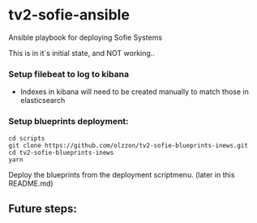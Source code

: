 # tv2-sofie-ansible
Ansible playbook for deploying Sofie Systems

This is in it´s initial state, and NOT working..

### Setup filebeat to log to kibana
* Indexes in kibana will need to be created manually to match those in elasticsearch

### Setup blueprints deployment:
```
cd scripts
git clone https://github.com/olzzon/tv2-sofie-blueprints-inews.git
cd tv2-sofie-blueprints-inews
yarn
```
Deploy the blueprints from the deployment scriptmenu. (later in this README.md)

## Future steps:

